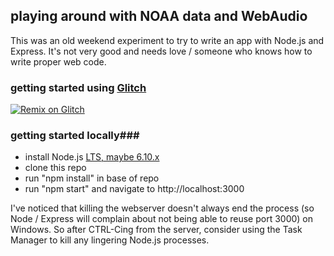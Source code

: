 ## playing around with NOAA data and WebAudio ##

This was an old weekend experiment to try to write an app with Node.js
and Express. It's not very good and needs love / someone who knows how
to write proper web code.

### getting started using [Glitch](https://glitch.com) ###
[![Remix on Glitch](https://cdn.glitch.com/2703baf2-b643-4da7-ab91-7ee2a2d00b5b%2Fremix-button.svg)](https://glitch.com/edit/#!/import/github/davenamin/noaa_music)

### getting started locally###
- install Node.js [LTS, maybe 6.10.x](https://nodejs.org/en/download/)
- clone this repo
- run "npm install" in base of repo
- run "npm start" and navigate to http://localhost:3000

I've noticed that killing the webserver doesn't always end the process
(so Node / Express will complain about not being able to reuse port
3000) on Windows. So after CTRL-Cing from the server, consider using
the Task Manager to kill any lingering Node.js processes.
